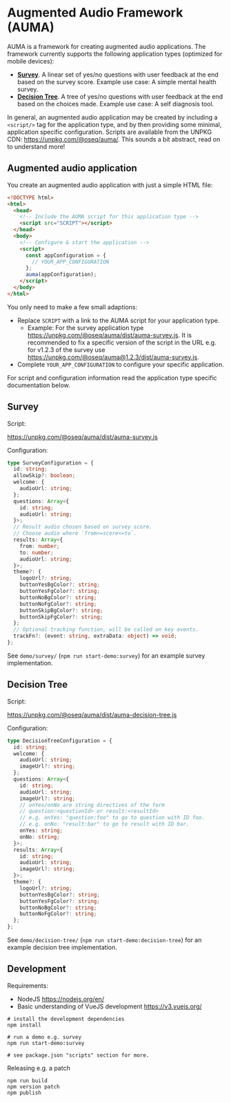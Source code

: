 # Augmented Audio Framework (AUMA)

AUMA is a framework for creating augmented audio applications. The framework currently supports the following application types (optimized for mobile devices):

- [**Survey**](https://auma-demos.surge.sh/survey/). A linear set of yes/no questions with user feedback at the end based on the survey score. Example use case: A simple mental health survey.
- [**Decision Tree**](https://auma-demos.surge.sh/decision-tree/). A tree of yes/no questions with user feedback at the end based on the choices made. Example use case: A self diagnosis tool.

In general, an augmented audio application may be created by including a `<script/>` tag for the application type, and by then providing some minimal, application specific configuration. Scripts are available from the UNPKG CDN: https://unpkg.com/@oseq/auma/. This sounds a bit abstract, read on to understand more!

## Augmented audio application

You create an augmented audio application with just a simple HTML file:

```html
<!DOCTYPE html>
<html>
  <head>
    <!-- Include the AUMA script for this application type -->
    <script src="SCRIPT"></script>
  </head>
  <body>
    <!-- Configure & start the application -->
    <script>
      const appConfiguration = {
        // YOUR_APP_CONFIGURATION
      };
      auma(appConfiguration);
    </script>
  </body>
</html>
```

You only need to make a few small adaptions:

* Replace `SCRIPT` with a link to the AUMA script for your application type. 
  * Example: For the survey application type https://unpkg.com/@oseq/auma/dist/auma-survey.js. It is recommended to fix a specific version of the script in the URL e.g. for v1.2.3 of the survey use https://unpkg.com/@oseq/auma@1.2.3/dist/auma-survey.js.
* Complete `YOUR_APP_CONFIGURATION` to configure your specific application.

For script and configuration information read the application type specific documentation below.

## Survey

Script: 

https://unpkg.com/@oseq/auma/dist/auma-survey.js

Configuration:

```ts
type SurveyConfiguration = {
  id: string;
  allowSkip?: boolean;
  welcome: {
    audioUrl: string;
  };
  questions: Array<{
    id: string;
    audioUrl: string;
  }>;
  // Result audio chosen based on survey score.
  // Choose audio where `from<=score<=to`.
  results: Array<{
    from: number;
    to: number;
    audioUrl: string;
  }>;
  theme?: {
    logoUrl?: string;
    buttonYesBgColor?: string;
    buttonYesFgColor?: string;
    buttonNoBgColor?: string;
    buttonNoFgColor?: string;
    buttonSkipBgColor?: string;
    buttonSkipFgColor?: string;
  };
  // Optional tracking function, will be called on key events.
  trackFn?: (event: string, extraData: object) => void;
};
```

See `demo/survey/` (`npm run start-demo:survey`) for an example survey implementation.

## Decision Tree

Script: 

https://unpkg.com/@oseq/auma/dist/auma-decision-tree.js

Configuration:

```ts
type DecisionTreeConfiguration = {
  id: string;
  welcome: {
    audioUrl: string;
    imageUrl?: string;
  };
  questions: Array<{
    id: string;
    audioUrl: string;
    imageUrl?: string;
    // onYes/onNo are string directives of the form
    // question:<questionId> or result:<resultId>
    // e.g. onYes: "question:foo" to go to question with ID foo.
    // e.g. onNo: "result:bar" to go to result with ID bar.
    onYes: string;
    onNo: string;
  }>;
  results: Array<{
    id: string;
    audioUrl: string;
    imageUrl?: string;
  }>;
  theme?: {
    logoUrl?: string;
    buttonYesBgColor?: string;
    buttonYesFgColor?: string;
    buttonNoBgColor?: string;
    buttonNoFgColor?: string;
  };
};
```

See `demo/decision-tree/` (`npm run start-demo:decision-tree`) for an example decision tree implementation.

## Development

Requirements:

- NodeJS https://nodejs.org/en/
- Basic understanding of VueJS development https://v3.vuejs.org/

```
# install the development dependencies
npm install

# run a demo e.g. survey
npm run start-demo:survey

# see package.json "scripts" section for more.
```

Releasing e.g. a patch

```
npm run build
npm version patch
npm publish
```

